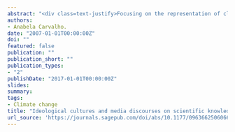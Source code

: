 ```yaml
---
abstract: "<div class=text-justify>Focusing on the representation of climate change in the British quality press, this article argues that the discursive (re)construction of scientific claims in the media is strongly entangled with ideological standpoints. Understood here as a set of ideas and values that legitimate a program of action vis-à-vis a given social and political order, ideology works as a powerful selection device in deciding what is scientific news, i.e. what the relevant facts are, and who are the authorized agents of definition of science matters. The representation of scientific knowledge has important implications for evaluating political programs and assessing the responsibility of both governments and the public in addressing climate change.</div>"
authors:
- Anabela Carvalho.
date: "2007-01-01T00:00:00Z"
doi: ""
featured: false
publication: ""
publication_short: ""
publication_types:
- "2"
publishDate: "2017-01-01T00:00:00Z"
slides:
summary:
tags:
- Climate change
title: "Ideological cultures and media discourses on scientific knowledge: re-reading news on climate change"
url_source: 'https://journals.sagepub.com/doi/abs/10.1177/0963662506066775'
---
```



